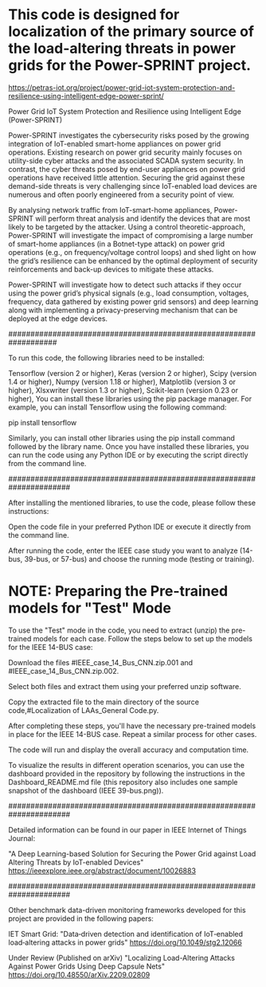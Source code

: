 # This code is designed for localization of the primary source of the load-altering threats in power grids for the Power-SPRINT project.

https://petras-iot.org/project/power-grid-iot-system-protection-and-resilience-using-intelligent-edge-power-sprint/

Power Grid IoT System Protection and Resilience using Intelligent Edge (Power-SPRINT)

Power-SPRINT investigates the cybersecurity risks posed by the growing integration of IoT-enabled smart-home appliances on power grid operations. 
Existing research on power grid security mainly focuses on utility-side cyber attacks and the associated SCADA system security.
In contrast, the cyber threats posed by end-user appliances on power grid operations have received little attention. 
Securing the grid against these demand-side threats is very challenging since IoT-enabled load devices are numerous and often poorly engineered from a security point of view.

By analysing network traffic from IoT-smart-home appliances, Power-SPRINT will perform threat analysis and identify the devices that are most likely to be targeted by the attacker.
Using a control theoretic-approach, Power-SPRINT will investigate the impact of compromising a large number of smart-home appliances (in a Botnet-type attack) on power grid operations
(e.g., on frequency/voltage control loops) and shed light on how the grid’s resilience can be enhanced by the optimal deployment of security reinforcements and back-up devices to mitigate these attacks.

Power-SPRINT will investigate how to detect such attacks if they occur using the power grid’s physical signals (e.g., load consumption, voltages, frequency, data gathered by existing power grid sensors)
and deep learning along with implementing a privacy-preserving mechanism that can be deployed at the edge devices.



###################################################################


To run this code, the following libraries need to be installed:

Tensorflow (version 2 or higher),
Keras (version 2 or higher),
Scipy (version 1.4 or higher),
Numpy (version 1.18 or higher),
Matplotlib (version 3 or higher),
Xlsxwriter (version 1.3 or higher),
Scikit-learn (version 0.23 or higher),
You can install these libraries using the pip package manager. For example, you can install Tensorflow using the following command:

pip install tensorflow

Similarly, you can install other libraries using the pip install command followed by the library name.
Once you have installed these libraries, you can run the code using any Python IDE or by executing the script directly from the command line.


######################################################################

After installing the mentioned libraries, to use the code, please follow these instructions:

Open the code file in your preferred Python IDE or execute it directly from the command line.

After running the code, enter the IEEE case study you want to analyze (14-bus, 39-bus, or 57-bus) and choose the running mode (testing or training).

# NOTE: Preparing the Pre-trained models for "Test" Mode

To use the "Test" mode in the code, you need to extract (unzip) the pre-trained models for each case. Follow the steps below to set up the models for the IEEE 14-BUS case:

Download the files #IEEE_case_14_Bus_CNN.zip.001 and #IEEE_case_14_Bus_CNN.zip.002.

Select both files and extract them using your preferred unzip software.

Copy the extracted file to the main directory of the source code,#Localization of LAAs_General Code.py.

After completing these steps, you'll have the necessary pre-trained models in place for the IEEE 14-BUS case. Repeat a similar process for other cases.

The code will run and display the overall accuracy and computation time.


To visualize the results in different operation scenarios, you can use the dashboard provided in the repository by following the instructions in the Dashboard_README.md file (this repository also includes one sample snapshot of the dashboard (IEEE 39-bus.png)). 

######################################################################

Detailed information can be found in our paper in IEEE Internet of Things Journal:

"A Deep Learning-based Solution for Securing the Power Grid against Load Altering Threats by IoT-enabled Devices"
https://ieeexplore.ieee.org/abstract/document/10026883


######################################################################

Other benchmark data-driven monitoring frameworks developed for this project are provided in the following papers:


IET Smart Grid:
"Data‐driven detection and identification of IoT‐enabled load‐altering attacks in power grids"
https://doi.org/10.1049/stg2.12066

Under Review (Published on arXiv)
"Localizing Load-Altering Attacks Against Power Grids Using Deep Capsule Nets"
https://doi.org/10.48550/arXiv.2209.02809


